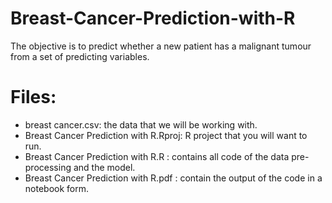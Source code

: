 # Breast-Cancer-Prediction-with-R
The objective is to predict whether a new patient has a malignant tumour from a set of predicting variables.

# Files: 
- breast cancer.csv: the data that we will be working with.
- Breast Cancer Prediction with R.Rproj: R project that you will want to run.
- Breast Cancer Prediction with R.R : contains all code of the data pre-processing and the model. 
- Breast Cancer Prediction with R.pdf : contain the output of the code in a notebook form.

